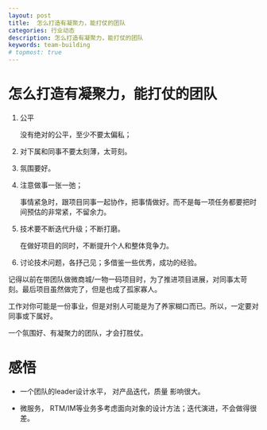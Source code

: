 ```yaml
---
layout: post
title:  怎么打造有凝聚力，能打仗的团队
categories: 行业动态
description: 怎么打造有凝聚力，能打仗的团队
keywords: team-building
# topmost: true
---
```


# 怎么打造有凝聚力，能打仗的团队

1. 公平 

   没有绝对的公平，至少不要太偏私；

1. 对下属和同事不要太刻薄，太苛刻。

1. 氛围要好。

1. 注意做事一张一弛；

   事情紧急时，跟项目同事一起协作，把事情做好。而不是每一项任务都要把时间预估的非常紧，不留余力。

1. 技术要不断迭代升级；不断打磨。

   在做好项目的同时，不断提升个人和整体竞争力。

1. 讨论技术问题，各抒己见；多借鉴一些优秀，成功的经验。


记得以前在带团队做微商城/一物一码项目时，为了推进项目进展，对同事太苛刻。最后项目虽然做完了，但是也成了孤家寡人。

工作对你可能是一份事业，但是对别人可能是为了养家糊口而已。所以，一定要对同事或下属好。

一个氛围好、有凝聚力的团队，才会打胜仗。

# 感悟

* 一个团队的leader设计水平， 对产品迭代，质量 影响很大。

* 微服务， RTM/IM等业务多考虑面向对象的设计方法；迭代演进，不会做得很差。
